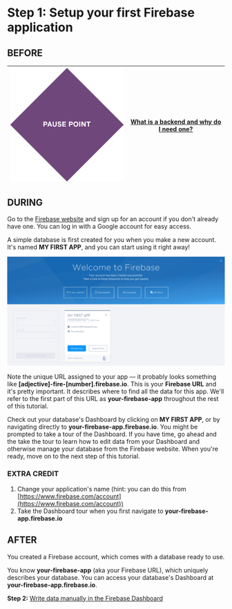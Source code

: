 # Step 1: Setup your first Firebase application

## BEFORE

| ![Pause Point](../images/pause_point.png) | [What is a backend and why do I need one?](../../explanations/backend.md) |
| --- | --- | 

## DURING

Go to the [Firebase website](https://www.firebase.com/account) and sign up for an account if you don't already have one. You can log in with a Google account for easy access.

A simple database is first created for you when you make a new account. It's named **MY FIRST APP**, and you can start using it right away!

![My First App](../images/screenshot_new_account.png)

Note the unique URL assigned to your app — it probably looks something like **[adjective]-fire-[number].firebase.io**. This is your **Firebase URL** and it's pretty important. It describes where to find all the data for this app. We'll refer to the first part of this URL as **your-firebase-app** throughout the rest of this tutorial.

Check out your database's Dashboard by clicking on **MY FIRST APP**, or by navigating directly to **your-firebase-app.firebase.io**. You might be prompted to take a tour of the Dashboard. If you have time, go ahead and the take the tour to learn how to edit data from your Dashboard and otherwise manage your database from the Firebase website. When you're ready, move on to the next step of this tutorial.

### EXTRA CREDIT

1. Change your application's name (hint: you can do this from [https://www.firebase.com/account](https://www.firebase.com/account))
2. Take the Dashboard tour when you first navigate to **your-firebase-app.firebase.io**

## AFTER

You created a Firebase account, which comes with a database ready to use.

You know **your-firebase-app** (aka your Firebase URL), which uniquely describes your database. You can access your database's Dashboard at **your-firebase-app.firebase.io**.

**Step 2:** [Write data manually in the Firebase Dashboard](step2_write_data_manually.md)